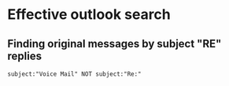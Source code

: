 # Effective outlook search

## Finding original messages by subject "RE" replies

```
subject:"Voice Mail" NOT subject:"Re:"
```

